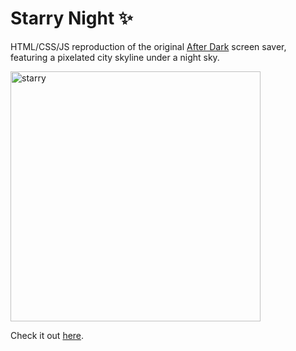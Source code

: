 # Starry Night ✨

HTML/CSS/JS reproduction of the original [After Dark](<https://en.wikipedia.org/wiki/After_Dark_(software)>) screen saver, featuring a pixelated city skyline under a night sky.

<img width="400" alt="starry" src="https://user-images.githubusercontent.com/4450399/182472455-18aa7018-f14c-44e5-b8b9-a636d7d76bfb.png">

Check it out [here](https://starry-n1ght.netlify.app/).
